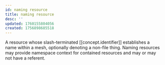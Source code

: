 ```yaml
---
id: naming resource
title: naming resource
desc: ''
updated: 1760155804056
created: 1756898685518
---
```


A resource whose slash-terminated [[concept.identifier]] establishes a name within a mesh, optionally denoting a non-file thing. Naming resources may provide namespace context for contained resources and may or may not have a referent.
